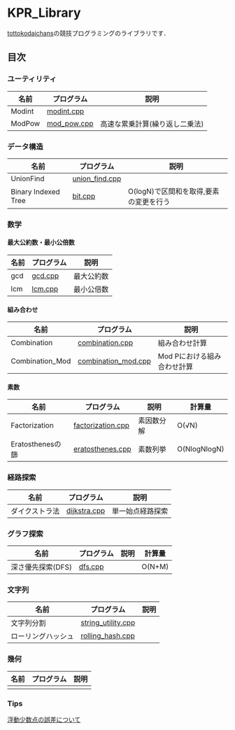 # KPR_Library

[tottokodaichans](https://atcoder.jp/users/tottokodaichans)の競技プログラミングのライブラリです．

## 目次

### ユーティリティ

| 名前   | プログラム                                                   | 説明 |
| ------ | ------------------------------------------------------------ | ---- |
| Modint | [modint.cpp](https://github.com/IidaTakuma/KPR_Library/blob/master/modint.cpp) |      |
| ModPow | [mod_pow.cpp](https://github.com/IidaTakuma/KPR_Library/blob/master/mod_pow.cpp) | 高速な累乗計算(繰り返し二乗法) |

### データ構造

| 名前 | プログラム | 説明 |
| ---- | ---------- | ---- |
|UnionFind|[union_find.cpp](https://github.com/IidaTakuma/KPR_Library/blob/master/union_find.cpp)||
|Binary Indexed Tree|[bit.cpp](https://github.com/IidaTakuma/KPR_Library/blob/master/bit.cpp)|O(logN)で区間和を取得,要素の変更を行う|

### 数学

#### 最大公約数・最小公倍数

| 名前 | プログラム                                                   | 説明       |
| ---- | ------------------------------------------------------------ | ---------- |
| gcd  | [gcd.cpp](https://github.com/IidaTakuma/KPR_Library/blob/master/gcd.cpp) | 最大公約数 |
| lcm  | [lcm.cpp](https://github.com/IidaTakuma/KPR_Library/blob/master/lcm.cpp) | 最小公倍数 |

#### 組み合わせ

| 名前        | プログラム                                                   | 説明                        |
| ----------- | ------------------------------------------------------------ | --------------------------- |
| Combination | [combination.cpp](https://github.com/IidaTakuma/KPR_Library/blob/master/combination.cpp) | 組み合わせ計算 |
| Combination_Mod | [combination_mod.cpp](https://github.com/IidaTakuma/KPR_Library/blob/master/combination_mod.cpp) | Mod Pにおける組み合わせ計算 |

#### 素数

| 名前          | プログラム                                                   | 説明       |計算量|
| ------------- | ------------------------------------------------------------ | ---------- | ----- |
| Factorization | [factorization.cpp](https://github.com/IidaTakuma/KPR_Library/blob/master/factorization.cpp) | 素因数分解 |O(√N)|
| Eratosthenesの篩 | [eratosthenes.cpp](https://github.com/IidaTakuma/KPR_Library/blob/master/eratosthenes.cpp) | 素数列挙 |O(NlogNlogN)|

### 経路探索

| 名前           | プログラム                                                   | 説明             |
| -------------- | ------------------------------------------------------------ | ---------------- |
| ダイクストラ法 | [dijkstra.cpp](https://github.com/IidaTakuma/KPR_Library/blob/master/dijkstra.cpp) | 単一始点経路探索 |

### グラフ探索

| 名前              | プログラム                                                   | 説明 | 計算量 |
| ----------------- | ------------------------------------------------------------ | ---- | ------ |
| 深さ優先探索(DFS) | [dfs.cpp](https://github.com/IidaTakuma/KPR_Library/blob/master/dfs.cpp) |      | O(N+M) |

### 文字列

| 名前 | プログラム | 説明 |
| ---- | ---------- | ---- |
| 文字列分割 | [string_utility.cpp](https://github.com/IidaTakuma/KPR_Library/blob/master/string_utility.cpp) |      |
| ローリングハッシュ| [rolling_hash.cpp](https://github.com/IidaTakuma/KPR_Library/blob/master/rolling_hash.cpp) ||

### 幾何

| 名前 | プログラム | 説明 |
| ---- | ---------- | ---- |
|      |            |      |



### Tips
[浮動少数点の誤差について](https://qiita.com/mod_poppo/items/910b5fb9303baf864bf7)
